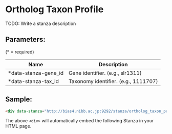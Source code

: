 Ortholog Taxon Profile
======================

TODO: Write a stanza description
## Parameters:

(* = required)

| Name             | Description                         |
|------------------|-------------------------------------|
| *data-stanza-gene_id |  Gene identifier. (e.g., slr1311)|
| *data-stanza-tax_id | Taxonomy identifier. (e.g., 1111707) |

## Sample:

```html
<div data-stanza="http://bias4.nibb.ac.jp:9292/stanza/ortholog_taxon_profile" data-stanza-tax_id="1111707" data-stanza-gene_id="slr1311"></div>
```

The above `<div>` will automatically embed the following Stanza in your HTML page.

<div data-stanza="http://bias4.nibb.ac.jp:9292/stanza/ortholog_taxon_profile" data-stanza-tax_id="1111707" data-stanza-gene_id="slr1311"></div>

